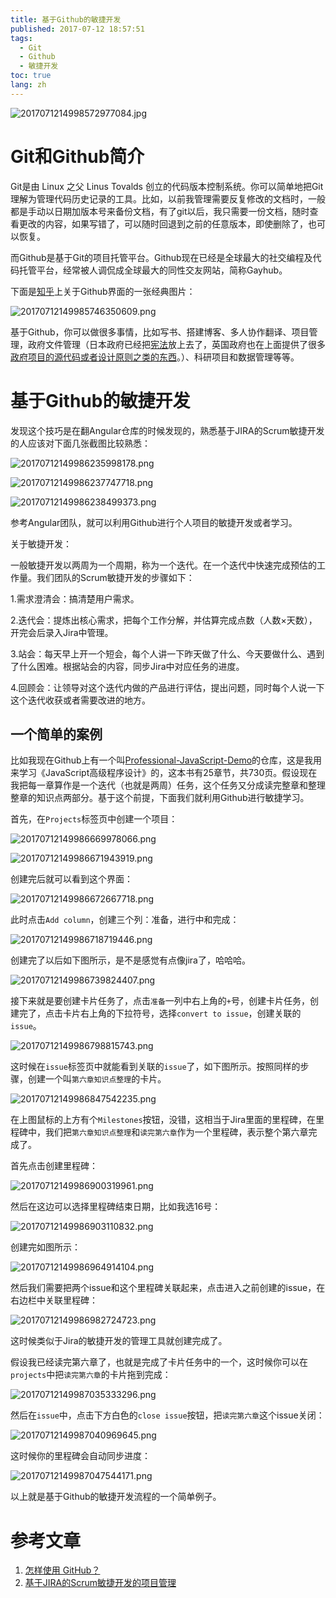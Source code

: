 ```yaml
---
title: 基于Github的敏捷开发
published: 2017-07-12 18:57:51
tags: 
  - Git
  - Github
  - 敏捷开发
toc: true
lang: zh
---
```


![2017071214998572977084.jpg](../_images/基于Github的敏捷开发/2017071214998572977084.jpg)

<!--more-->

# Git和Github简介

Git是由 Linux 之父 Linus Tovalds 创立的代码版本控制系统。你可以简单地把Git理解为管理代码历史记录的工具。比如，以前我管理需要反复修改的文档时，一般都是手动以日期加版本号来备份文档，有了git以后，我只需要一份文档，随时查看更改的内容，如果写错了，可以随时回退到之前的任意版本，即使删除了，也可以恢复。

而Github是基于Git的项目托管平台。Github现在已经是全球最大的社交编程及代码托管平台，经常被人调侃成全球最大的同性交友网站，简称Gayhub。

下面是[知乎](https://www.zhihu.com/question/28976652/answer/42804737)上关于Github界面的一张经典图片：

![20170712149985746350609.png](../_images/基于Github的敏捷开发/20170712149985746350609.png)

基于Github，你可以做很多事情，比如写书、搭建博客、多人协作翻译、项目管理，政府文件管理（日本政府已经把[宪法](https://github.com/gitlaw-jp/japanese-law)放上去了，英国政府也在上面提供了很多[政府项目的源代码或者设计原则之类的东西](https://github.com/alphagov?page=1)。）、科研项目和数据管理等等。

# 基于Github的敏捷开发

发现这个技巧是在翻Angular仓库的时候发现的，熟悉基于JIRA的Scrum敏捷开发的人应该对下面几张截图比较熟悉：

![20170712149986235998178.png](../_images/基于Github的敏捷开发/20170712149986235998178.png)

![20170712149986237747718.png](../_images/基于Github的敏捷开发/20170712149986237747718.png)

![20170712149986238499373.png](../_images/基于Github的敏捷开发/20170712149986238499373.png)

参考Angular团队，就可以利用Github进行个人项目的敏捷开发或者学习。

<p id="div-border-left-yellow">关于敏捷开发：

一般敏捷开发以两周为一个周期，称为一个迭代。在一个迭代中快速完成预估的工作量。我们团队的Scrum敏捷开发的步骤如下：

1.需求澄清会：搞清楚用户需求。

2.迭代会：提炼出核心需求，把每个工作分解，并估算完成点数（人数×天数），开完会后录入Jira中管理。

3.站会：每天早上开一个短会，每个人讲一下昨天做了什么、今天要做什么、遇到了什么困难。根据站会的内容，同步Jira中对应任务的进度。

4.回顾会：让领导对这个迭代内做的产品进行评估，提出问题，同时每个人说一下这个迭代收获或者需要改进的地方。</p>

## 一个简单的案例

比如我现在Github上有一个叫[Professional-JavaScript-Demo](https://github.com/tc9011/Professional-JavaScript-Demo)的仓库，这是我用来学习《JavaScript高级程序设计》的，这本书有25章节，共730页。假设现在我把每一章算作是一个迭代（也就是两周）任务，这个任务又分成读完整章和整理整章的知识点两部分。基于这个前提，下面我们就利用Github进行敏捷学习。

首先，在`Projects`标签页中创建一个项目：

![20170712149986669978066.png](../_images/基于Github的敏捷开发/20170712149986669978066.png)

![20170712149986671943919.png](../_images/基于Github的敏捷开发/20170712149986671943919.png)

创建完后就可以看到这个界面：

![20170712149986672667718.png](../_images/基于Github的敏捷开发/20170712149986672667718.png)

此时点击`Add column`，创建三个列：准备，进行中和完成：

![20170712149986718719446.png](../_images/基于Github的敏捷开发/20170712149986718719446.png)

创建完了以后如下图所示，是不是感觉有点像jira了，哈哈哈。

![20170712149986739824407.png](../_images/基于Github的敏捷开发/20170712149986739824407.png)

接下来就是要创建卡片任务了，点击`准备`一列中右上角的`+`号，创建卡片任务，创建完了，点击卡片右上角的下拉符号，选择`convert to issue`，创建关联的`issue`。

![20170712149986798815743.png](../_images/基于Github的敏捷开发/20170712149986798815743.png)

这时候在`issue`标签页中就能看到关联的`issue`了，如下图所示。按照同样的步骤，创建一个叫`第六章知识点整理`的卡片。

![20170712149986847542235.png](../_images/基于Github的敏捷开发/20170712149986847542235.png)

在上图鼠标的上方有个`Milestones`按钮，没错，这相当于Jira里面的里程碑，在里程碑中，我们把`第六章知识点整理`和`读完第六章`作为一个里程碑，表示整个第六章完成了。

首先点击创建里程碑：

![20170712149986900319961.png](../_images/基于Github的敏捷开发/20170712149986900319961.png)

然后在这边可以选择里程碑结束日期，比如我选16号：

![20170712149986903110832.png](../_images/基于Github的敏捷开发/20170712149986903110832.png)

创建完如图所示：

![20170712149986964914104.png](../_images/基于Github的敏捷开发/20170712149986964914104.png)

然后我们需要把两个issue和这个里程碑关联起来，点击进入之前创建的issue，在右边栏中关联里程碑：

![20170712149986982724723.png](../_images/基于Github的敏捷开发/20170712149986982724723.png)

这时候类似于Jira的敏捷开发的管理工具就创建完成了。

假设我已经读完第六章了，也就是完成了卡片任务中的一个，这时候你可以在`projects`中把`读完第六章`的卡片拖到完成：

![20170712149987035333296.png](../_images/基于Github的敏捷开发/20170712149987035333296.png)

然后在`issue`中，点击下方白色的`close issue`按钮，把`读完第六章`这个issue关闭：

![20170712149987040969645.png](../_images/基于Github的敏捷开发/20170712149987040969645.png)

这时候你的里程碑会自动同步进度：

![20170712149987047544171.png](../_images/基于Github的敏捷开发/20170712149987047544171.png)

以上就是基于Github的敏捷开发流程的一个简单例子。

# 参考文章

1. [怎样使用 GitHub？](https://www.zhihu.com/question/20070065)
2. [基于JIRA的Scrum敏捷开发的项目管理](http://blog.csdn.net/jamenew/article/details/54864440)
